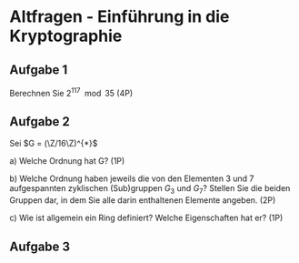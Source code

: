 # Altfragen - Einführung in die Kryptographie

## Aufgabe 1

Berechnen Sie $2^{117} \mod 35$ (4P)

## Aufgabe 2

Sei $G = (\Z/16\Z)^{*}$

a) Welche Ordnung hat G? (1P)

b) Welche Ordnung haben jeweils die von den Elementen 3 und 7 aufgespannten zyklischen (Sub)gruppen $G_{3}$ und $G_{7}$? Stellen Sie die beiden Gruppen dar, in dem Sie alle darin enthaltenen Elemente angeben. (2P)

c) Wie ist allgemein ein Ring definiert? Welche Eigenschaften hat er? (1P)

## Aufgabe 3